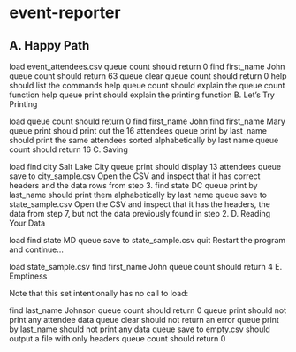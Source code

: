 event-reporter
==============

## A. Happy Path

load event_attendees.csv
queue count should return 0
find first_name John
queue count should return 63
queue clear
queue count should return 0
help should list the commands
help queue count should explain the queue count function
help queue print should explain the printing function
B. Let’s Try Printing

load
queue count should return 0
find first_name John
find first_name Mary
queue print should print out the 16 attendees
queue print by last_name should print the same attendees sorted alphabetically by last name
queue count should return 16
C. Saving

load
find city Salt Lake City
queue print should display 13 attendees
queue save to city_sample.csv
Open the CSV and inspect that it has correct headers and the data rows from step 3.
find state DC
queue print by last_name should print them alphabetically by last name
queue save to state_sample.csv
Open the CSV and inspect that it has the headers, the data from step 7, but not the data previously found in step 2.
D. Reading Your Data

load
find state MD
queue save to state_sample.csv
quit
Restart the program and continue…

load state_sample.csv
find first_name John
queue count should return 4
E. Emptiness

Note that this set intentionally has no call to load:

find last_name Johnson
queue count should return 0
queue print should not print any attendee data
queue clear should not return an error
queue print by last_name should not print any data
queue save to empty.csv should output a file with only headers
queue count should return 0
